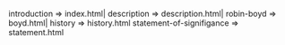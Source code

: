 introduction => index.html|
description => description.html|
robin-boyd => boyd.html|
history => history.html
statement-of-signifigance => statement.html
